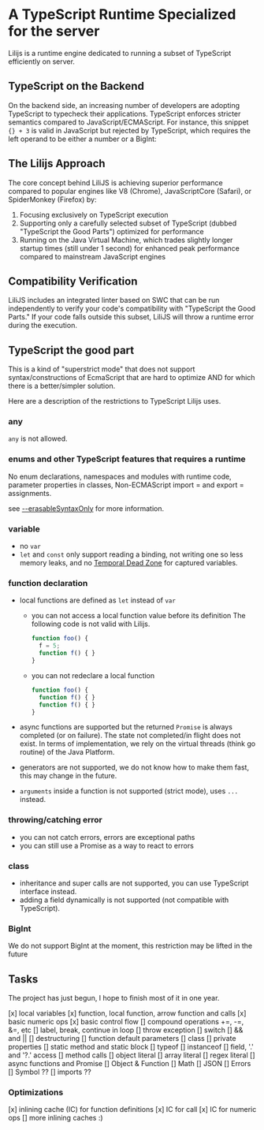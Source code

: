 # A TypeScript Runtime Specialized for the server

Lilijs is a runtime engine dedicated to running a subset of TypeScript efficiently on server.

## TypeScript on the Backend

On the backend side, an increasing number of developers are adopting TypeScript to typecheck their applications.
TypeScript enforces stricter semantics compared to JavaScript/ECMAScript.
For instance, this snippet `{} + 3` is valid in JavaScript but rejected by TypeScript,
which requires the left operand to be either a number or a BigInt:

## The Lilijs Approach

The core concept behind LiliJS is achieving superior performance compared to popular engines like V8 (Chrome),
JavaScriptCore (Safari), or SpiderMonkey (Firefox) by:

1. Focusing exclusively on TypeScript execution
2. Supporting only a carefully selected subset of TypeScript (dubbed "TypeScript the Good Parts")
   optimized for performance
3. Running on the Java Virtual Machine, which trades slightly longer startup times (still under 1 second)
   for enhanced peak performance compared to mainstream JavaScript engines

## Compatibility Verification

LiliJS includes an integrated linter based on SWC that can be run independently to verify
your code's compatibility with "TypeScript the Good Parts."
If your code falls outside this subset, LiliJS will throw a runtime error during the execution.

## TypeScript the good part

This is a kind of "superstrict mode" that does not support syntax/constructions of EcmaScript
that are hard to optimize AND for which there is a better/simpler solution.

Here are a description of the restrictions to TypeScript Lilijs uses.

### any
`any` is not allowed.

### enums and other TypeScript features that requires a runtime
No enum declarations, namespaces and modules with runtime code,
parameter properties in classes, Non-ECMAScript import = and export = assignments.

see [--erasableSyntaxOnly](https://www.typescriptlang.org/docs/handbook/release-notes/typescript-5-8.html#the---erasablesyntaxonly-option)
for more information.

### variable
- no `var`
- `let` and `const` only support reading a binding, not writing one so less memory leaks,
  and no [Temporal Dead Zone](https://developer.mozilla.org/en-US/docs/Web/JavaScript/Reference/Statements/let#temporal_dead_zone_tdz) for captured variables.

### function declaration
- local functions are defined as `let` instead of `var`
    - you can not access a local function value before its definition
      The following code is not valid with Lilijs.
      ```javascript
      function foo() {
        f = 5;
        function f() { } 
      }
      ```
    - you can not redeclare a local function
      ```javascript
      function foo() {
        function f() { }
        function f() { }
      }
      ```
- async functions are supported but the returned `Promise` is always completed (or on failure).
  The state not completed/in flight does not exist.
  In terms of implementation, we rely on the virtual threads (think go routine) of the Java Platform.

- generators are not supported, we do not know how to make them fast, this may change in the future.

- `arguments` inside a function is not supported (strict mode), uses `...` instead. 

### throwing/catching error
- you can not catch errors, errors are exceptional paths
- you can still use a Promise as a way to react to errors

### class
- inheritance and super calls are not supported, you can use TypeScript interface instead.
- adding a field dynamically is not supported (not compatible with TypeScript).

### BigInt
We do not support BigInt at the moment, this restriction may be lifted in the future


## Tasks

The project has just begun, I hope to finish most of it in one year.

[x] local variables
[x] function, local function, arrow function and calls
[x] basic numeric ops
[x] basic control flow
[] compound operations +=, -=, &=, etc
[] label, break, continue in loop
[] throw exception
[] switch
[] && and ||
[] destructuring
[] function default parameters
[] class
[] private properties
[] static method and static block
[] typeof
[] instanceof
[] field, '.' and '?.' access
[] method calls
[] object literal
[] array literal
[] regex literal
[] async functions and Promise
[] Object & Function
[] Math
[] JSON
[] Errors
[] Symbol ??
[] imports ??

### Optimizations

[x] inlining cache (IC) for function definitions
[x] IC for call
[x] IC for numeric ops
[] more inlining caches :)



